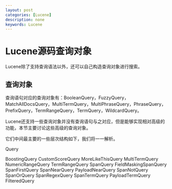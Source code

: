 ```yaml
---
layout: post
categories: [Lucene]
description: none
keywords: Lucene
---
```

# Lucene源码查询对象
Lucene除了支持查询语法以外，还可以自己构造查询对象进行搜索。

## 查询对象
查询语句对应的查询对象有：BooleanQuery，FuzzyQuery，MatchAllDocsQuery，MultiTermQuery，MultiPhraseQuery，PhraseQuery，PrefixQuery，TermRangeQuery，TermQuery，WildcardQuery。

Lucene还支持一些查询对象并没有查询语句与之对应，但是能够实现相对高级的功能，本节主要讨论这些高级的查询对象。

它们中间最主要的一些层次结构如下，我们将一一解析。

Query

BoostingQuery
CustomScoreQuery
MoreLikeThisQuery
MultiTermQuery
NumericRangeQuery<T>
TermRangeQuery
SpanQuery
FieldMaskingSpanQuery
SpanFirstQuery
SpanNearQuery
PayloadNearQuery
SpanNotQuery
SpanOrQuery
SpanRegexQuery
SpanTermQuery
PayloadTermQuery
FilteredQuery

